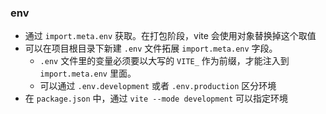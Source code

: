 ### env

- 通过 `import.meta.env` 获取。在打包阶段，vite 会使用对象替换掉这个取值
- 可以在项目根目录下新建 `.env` 文件拓展 `import.meta.env` 字段。
  - `.env` 文件里的变量必须要以大写的 `VITE_` 作为前缀，才能注入到 `import.meta.env` 里面。
  - 可以通过 `.env.development` 或者 `.env.production` 区分环境
- 在 `package.json` 中，通过 `vite --mode development` 可以指定环境
